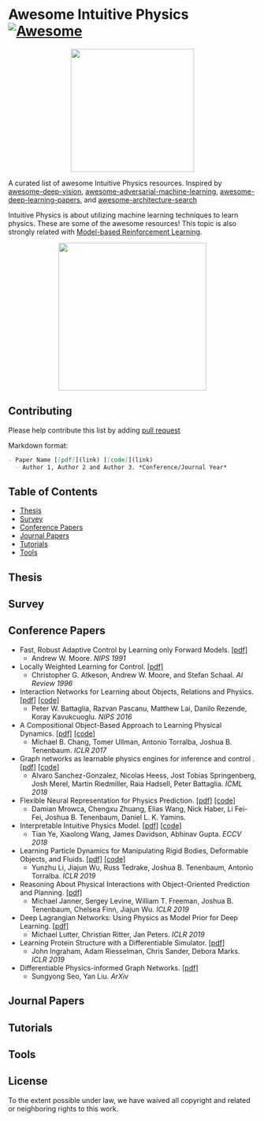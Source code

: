 # Awesome Intuitive Physics[![Awesome](https://awesome.re/badge.svg)](https://awesome.re)

<p align="center">
  <img width="250" src="https://camo.githubusercontent.com/1131548cf666e1150ebd2a52f44776d539f06324/68747470733a2f2f63646e2e7261776769742e636f6d2f73696e647265736f726875732f617765736f6d652f6d61737465722f6d656469612f6c6f676f2e737667" "Awesome!">
</p>

A curated list of awesome Intuitive Physics resources. Inspired by [awesome-deep-vision](https://github.com/kjw0612/awesome-deep-vision), [awesome-adversarial-machine-learning](https://github.com/yenchenlin/awesome-adversarial-machine-learning), [awesome-deep-learning-papers](https://github.com/terryum/awesome-deep-learning-papers), and [awesome-architecture-search](https://github.com/markdtw/awesome-architecture-search)

Intuitive Physics is about utilizing machine learning techniques to learn physics. These are some of the awesome resources! This topic is also strongly related with [Model-based Reinforcement Learning](https://github.com/hjzh4/awesome-model-based-reinforcement-learning). 

<p align="center">
  <img src="https://github.com/uscresl/awesome-intuitive-physics/blob/master/rsc/contributing.jpg?raw=true" width="300">
</p>

## Contributing
Please help contribute this list by adding [pull request](https://github.com/uscresl/awesome-intuitive-physics/pulls)

Markdown format:
```markdown
- Paper Name [[pdf]](link) [[code]](link)
  - Author 1, Author 2 and Author 3. *Conference/Journal Year*
```

## Table of Contents
- [Thesis](#thesis)
- [Survey](#survey)
- [Conference Papers](#conference_papers)
- [Journal Papers](#journal_papers)  
- [Tutorials](#tutorials)
- [Tools](#tools)

## Thesis
## Survey
## Conference Papers
- Fast, Robust Adaptive Control by Learning only
Forward Models. [[pdf]](https://papers.nips.cc/paper/585-fast-robust-adaptive-control-by-learning-only-forward-models.pdf)
    - Andrew W. Moore. *NIPS 1991*
- Locally Weighted Learning for Control. [[pdf]](http://citeseerx.ist.psu.edu/viewdoc/download?doi=10.1.1.70.8672&rep=rep1&type=pdf)
    - Christopher G. Atkeson, Andrew W. Moore, and Stefan Schaal. *AI Review 1996*
- Interaction Networks for Learning about Objects, Relations and Physics. [[pdf]](https://arxiv.org/pdf/1612.00222.pdf) [[code]](https://github.com/higgsfield/interaction_network_pytorch)
    - Peter W. Battaglia, Razvan Pascanu, Matthew Lai, Danilo Rezende, Koray Kavukcuoglu. *NIPS 2016*
- A Compositional Object-Based Approach to Learning Physical Dynamics. [[pdf]](https://arxiv.org/pdf/1612.00341.pdf) [[code]](http://mbchang.github.io/npe/#user-content-header-4)
    - Michael B. Chang, Tomer Ullman, Antonio Torralba, Joshua B. Tenenbaum. *ICLR 2017*
- Graph networks as learnable physics engines for inference and control
. [[pdf]](https://arxiv.org/pdf/1806.01242.pdf) [[code]](https://github.com/fxia22/gn.pytorch)
    - Alvaro Sanchez-Gonzalez, Nicolas Heess, Jost Tobias Springenberg, Josh Merel, Martin Riedmiller, Raia Hadsell, Peter Battaglia. *ICML 2018*
- Flexible Neural Representation for Physics Prediction. [[pdf]](https://arxiv.org/pdf/1806.08047.pdf) [[code]](https://github.com/neuroailab/physics_prediction)
    - Damian Mrowca, Chengxu Zhuang, Elias Wang, Nick Haber, Li Fei-Fei, Joshua B. Tenenbaum, Daniel L. K. Yamins.
- Interpretable Intuitive Physics Model. [[pdf]](https://arxiv.org/pdf/1808.10002.pdf) [[code]](https://github.com/tianye95/interpretable-intuitive-physics-model)
    - Tian Ye, Xiaolong Wang, James Davidson, Abhinav Gupta. *ECCV 2018*
- Learning Particle Dynamics for Manipulating Rigid Bodies, Deformable Objects, and Fluids. [[pdf]](https://openreview.net/pdf?id=rJgbSn09Ym) [[code]](https://github.com/YunzhuLi/DPI-Net)
    - Yunzhu Li, Jiajun Wu, Russ Tedrake, Joshua B. Tenenbaum, Antonio Torralba. *ICLR 2019*
- Reasoning About Physical Interactions with Object-Oriented Prediction and Planning. [[pdf]](https://openreview.net/pdf?id=HJx9EhC9tQ)
    - Michael Janner, Sergey Levine, William T. Freeman, Joshua B. Tenenbaum, Chelsea Finn, Jiajun Wu. *ICLR 2019*
- Deep Lagrangian Networks: Using Physics as Model Prior for Deep Learning. [[pdf]](https://openreview.net/pdf?id=BklHpjCqKm)
    - Michael Lutter, Christian Ritter, Jan Peters. *ICLR 2019*
- Learning Protein Structure with a Differentiable Simulator. [[pdf]](https://openreview.net/pdf?id=Byg3y3C9Km)
    - John Ingraham, Adam Riesselman, Chris Sander, Debora Marks. *ICLR 2019*
- Differentiable Physics-informed Graph Networks. [[pdf]](https://arxiv.org/pdf/1902.02950.pdf)
    - Sungyong Seo, Yan Liu. *ArXiv*
## Journal Papers
## Tutorials
## Tools
## License
To the extent possible under law, we have waived all copyright and related or neighboring rights to this work.

